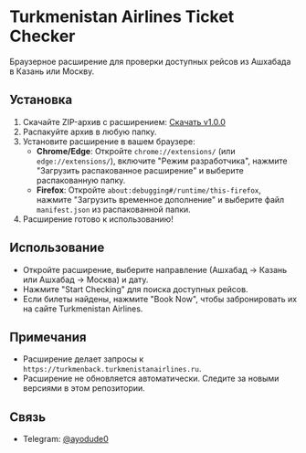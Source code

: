 # Turkmenistan Airlines Ticket Checker

Браузерное расширение для проверки доступных рейсов из Ашхабада в Казань или Москву.

## Установка

1. Скачайте ZIP-архив с расширением: [Скачать v1.0.0](https://github.com/jafarbay/ticket_track/releases/download/tag/ticket.zip)
2. Распакуйте архив в любую папку.
3. Установите расширение в вашем браузере:
   - **Chrome/Edge**: Откройте `chrome://extensions/` (или `edge://extensions/`), включите "Режим разработчика", нажмите "Загрузить распакованное расширение" и выберите распакованную папку.
   - **Firefox**: Откройте `about:debugging#/runtime/this-firefox`, нажмите "Загрузить временное дополнение" и выберите файл `manifest.json` из распакованной папки.
4. Расширение готово к использованию!

## Использование
- Откройте расширение, выберите направление (Ашхабад → Казань или Ашхабад → Москва) и дату.
- Нажмите "Start Checking" для поиска доступных рейсов.
- Если билеты найдены, нажмите "Book Now", чтобы забронировать их на сайте Turkmenistan Airlines.

## Примечания
- Расширение делает запросы к `https://turkmenback.turkmenistanairlines.ru`.
- Расширение не обновляется автоматически. Следите за новыми версиями в этом репозитории.

## Связь
- Telegram: [@ayodude0](https://t.me/ayodude0)
